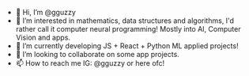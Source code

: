 - 👋 Hi, I’m @gguzzy
- 👀 I’m interested in mathematics, data structures and algorithms, I'd rather call it computer neural programming! Mostly into AI, Computer Vision and apps.
- 🌱 I’m currently developing JS + React + Python ML applied projects!
- 💞️ I’m looking to collaborate on some app projects.
- 📫 How to reach me IG: @gguzzy or here ofc! 
